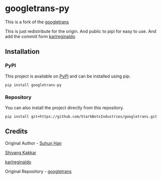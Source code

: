 # googletrans-py

This is a fork of the [googletrans](https://github.com/karlreginaldo/googletrans/tree/main) 

This is just redistribute for the origin. And public to pipi for easy to use.
And add the commiit form [karlreginaldo](https://github.com/ShivangKakkar/googletrans/pull/5)

## Installation

### PyPI

This project is available on [PyPI](https://pypi.org/project/googletrans-py) and can be installed using pip.

```shell
pip install googletrans-py
```

### Repository

You can also install the project directly from this repository.

```shell
pip install git+https://github.com/StarkBotsIndustries/googletrans.git
```

## Credits

Original Author - [Suhun Han](https://github.com/ssut)

[Shivang Kakkar](https://github.com/ShivangKakkar)

[karlreginaldo](https://github.com/karlreginaldo)

Original Repository - [googletrans](https://github.com/ssut/py-googletrans)
